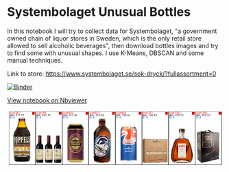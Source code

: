 # Systembolaget Unusual Bottles

In this notebook I will try to collect data for Systembolaget, "a government owned chain of liquor stores in Sweden, which is the only retail store allowed to sell alcoholic beverages", then download bottles images and try to find some with unusual shapes. I use K-Means, DBSCAN and some manual techniques.

Link to store: https://www.systembolaget.se/sok-dryck/?fullassortment=0


[![Binder](http://mybinder.org/badge.svg)](http://mybinder.org/repo/Amarchuk/systembolaget-unusual-bottles)

[View notebook on Nbviewer](https://nbviewer.jupyter.org/github/Amarchuk/systembolaget-unusual-bottles/blob/master/Systembolaget%20Unusual%20Bottles.ipynb)

![noncluster](https://github.com/Amarchuk/systembolaget-unusual-bottles/blob/master/cluster_example.png "noncluster")

